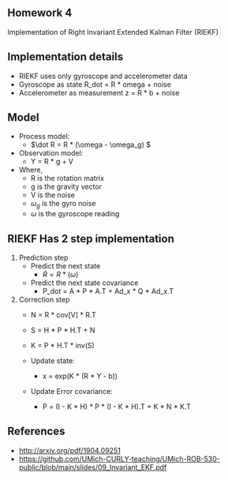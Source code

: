 ## Homework 4

Implementation of Right Invariant Extended Kalman Filter (RIEKF)

## Implementation details
* RIEKF uses only gyroscope and accelerometer data
* Gyroscope as state R_dot = R * omega + noise
* Accelerometer as measurement z = R * b + noise


## Model
* Process model:
    - $\dot R = R * (\omega - \omega_g) $
* Observation model:
    - Y = R * g + V
* Where,
    - R is the rotation matrix
    - g is the gravity vector
    - V is the noise
    - $\omega_g$ is the gyro noise
    - $\omega$ is the gyroscope reading


## RIEKF Has 2 step implementation

1. Prediction step
    - Predict the next state
        - $\dot R = R * (\omega)$
    - Predict the next state covariance
        - P_dot = A * P * A.T + Ad_x * Q * Ad_x.T 
2. Correction step 
    - N = R * cov\[V\] * R.T
    - S = H * P * H.T + N
    - K = P * H.T * inv(S)

    - Update state:
        - x = exp(K * (R * Y - b))
    - Update Error covariance:
        - P = (I - K * H) * P * (I - K * H).T + K * N * K.T

## References
* http://arxiv.org/pdf/1904.09251
* https://github.com/UMich-CURLY-teaching/UMich-ROB-530-public/blob/main/slides/09_Invariant_EKF.pdf
